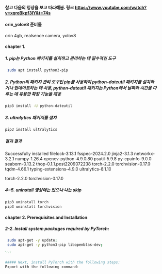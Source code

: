####  참고  다음의 영상을 보고 따라해봄.  링크 https://www.youtube.com/watch?v=xqroBkpf3lY&t=74s


#### orin_yolov8 준비물
orin 4gb, realsence camera, yolov8
#### chapter 1.
##### 1. pip는 Python 패키지를 설치하고 관리하는 데 필수적인 도구
``` bash
 sudo apt install python3-pip 
```
##### 2. Python의 패키지 관리 도구인 pip를 사용하여 python-dateutil 패키지를 설치하거나 업데이트하는 데 사용, python-dateutil 패키지는 Python에서 날짜와 시간을 다루는 데 유용한 확장 기능을 제공
``` bash
pip3 install -U python-dateutil
```
##### 3. ultralytics 패키지를 설치
``` bash
pip3 install ultralytics
```
##### 결과 결과
 Successfully installed filelock-3.13.1 fsspec-2024.2.0 jinja2-3.1.3 networkx-3.2.1 numpy-1.26.4 opencv-python-4.9.0.80 psutil-5.9.8 py-cpuinfo-9.0.0 seaborn-0.13.2 thop-0.1.1.post2209072238 torch-2.2.0 torchvision-0.17.0 tqdm-4.66.1 typing-extensions-4.9.0 ultralytics-8.1.10

torch-2.2.0 torchvision-0.17.0
##### 4~5. uninstall 영상에는 있으나 나는 skip

``` bash
pip3 uninstall torch
pip3 uninstall torchvision
```

#### chapter 2. Prerequisites and Installation
##### 2-2. Install system packages required by PyTorch:

```` bash
 sudo apt-get -y update; 
 sudo apt-get -y python3-pip libopenblas-dev;

```

##### Next, install PyTorch with the following steps:
Export with the following command:


